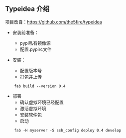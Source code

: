 ## Typeidea 介绍
项目改自：https://github.com/the5fire/typeidea
+ 安装前准备：
    + pypi私有镜像源
    + 配置.pypirc文件

+ 安装：
    + 配置版本号
    + 打包并上传
```
    fab build --version 0.4
```
+ 部署
     + 确认虚拟环境已经配置
     + 激活虚拟环境
     + 安装软件包
     + 启动

```
    fab -H myserver -S ssh_config deploy 0.4 develop
```
